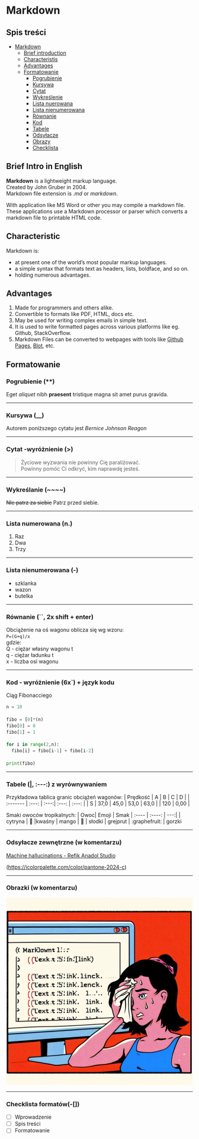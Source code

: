 # Markdown

<!--This is Title - Heading H1-->

## Spis treści

- [Markdown](#markdown)
  - [Brief introduction](#brief-intro-in-english)
  - [Characteristis](#characteristic)
  - [Advantages](#advantages)
  - [Formatowanie](#formatowanie)
    - [Pogrubienie](#pogrubienie)
    - [Kursywa](#kursywa-__)
    - [Cytat](#cytat--wyróżnienie)
    - [Wykreślenie](#wykreślanie)
    - [Lista nuerowana](#lista-numerowana-n)
    - [Lista nienumerowana](#lista-nienumerowana)
    - [Równanie](#równanie--2x-shift--enter)
    - [Kod](#kod---wyróżnienie-6x--język-kodu)
    - [Tabele](#tabele------z-wyrównywaniem)
    - [Odsyłacze](#odsyłacze-zewnętrzne-w-komentarzu)
    - [Obrazy](#obrazki-w-komentarzu)
    - [Checklista](#checklista-formatów)

## Brief Intro in English

<!--This is Heading H2-->

<!--This is text paragraph with *italics (alt. _), **bold (alt. __), lower text line by: 2x space + enter, new paragraph by: space + 2x enter-->

**Markdown** is a lightweight markup language.  
Created by John Gruber in 2004.  
Markdown file extension is _.md_ or _markdown_.

With application like MS Word or other you may compile a markdown file. These applications use a Markdown processor or parser which converts a markdown file to printable HTML code.

## Characteristic

<!--This is unordered list-->

Markdown is:

- at present one of the world’s most popular markup languages.
- a simple syntax that formats text as headers, lists, boldface, and so on.
- holding numerous advantages.

## Advantages

<!--This is odereded list with external links-->

1. Made for programmers and others alike.
2. Convertible to formats like PDF, HTML, docs etc.
3. May be used for writing complex emails in simple text.
4. It is used to write formatted pages across various platforms like eg. Github, StackOverflow.
5. Markdown Files can be converted to webpages with tools like [Github Pages](https://pages.github.com/), [Blot](blot.io), etc.

## Formatowanie

### Pogrubienie (\*\*)

Eget _aliquet_ nibh **praesent** tristique magna sit amet purus gravida.

---

### Kursywa (\_\_)

Autorem poniższego cytatu jest _Bernice Johnson Reagon_

---

### Cytat -wyróżnienie (>)

> Życiowe wyzwania nie powinny Cię paraliżować.  
> Powinny pomóc Ci odkryć, kim naprawdę jesteś.

---

### Wykreślanie (~~~~)

~~NIe patrz za siebie~~ Patrz przed siebie.

---

### Lista numerowana (n.)

1. Raz
2. Dwa
3. Trzy

---

### Lista nienumerowana (-)

- szklanka
- wazon
- butelka

---

### Równanie (``, 2x shift + enter)

Obciążenie na oś wagonu oblicza się wg wzoru:  
`P=(G+q)/x`  
gdzie:  
Q - ciężar własny wagonu t  
q - ciężar ładunku t  
x - liczba osi wagonu

---

### Kod - wyróżnienie (6x`) + język kodu

Ciąg Fibonacciego

```Python
n = 10

fibo = [0]*(n)
fibo[0] = 0
fibo[1] = 1

for i in range(2,n):
  fibo[i] = fibo[i-1] + fibo[i-2]

print(fibo)
```

---

### Tabele (|, :---:) z wyrównywaniem

Przykładowa tablica granic obciążeń wagonów:
| Prędkość | A | B | C | D |
| :------- | :---: | :---:| :---: | :---: |
| S | 37,0 | 45,0 | 53,0 | 63,0 |
| 120 | 0,00 |

Smaki owoców tropikalnych:
| Owoc| Emoji | Smak
| :---- | :----: | ---:|
| cytryna | :lemon: |kwaśny
| mango | :mango: | słodki
| grejprut | :graphefruit: | gorzki

---

### Odsyłacze zewnętrzne (w komentarzu)

<!--opis linku nawias kwadratowy, link wklejony w nawias okrągły-->

[Machine hallucinations - Refik Anadol Studio](https://refikanadol.com/works/machine-hallucinations-space-metaverse/?fbclid=IwAR1w9llGY0RxjgYAcj_zqkDAK60xdpuVrx7efIkVfL_K1uNTZgU__dD5uFc)

<!--Opcja 2. wleić w nawias okrągły link, bez tekstu alternatywnego, dodać nawias kwadratowy i tekst alternatywny-->

(https://icolorpalette.com/color/pantone-2024-c)

---

### Obrazki (w komentarzu)

<!--opis linku nawias kwadratowy, link wklejony w nawias okrągły-->
<!--Opcja dwa wleić bezpośrednio link, bez tekstu alternatywnego, dodać tekst alternatywny-->

![Ja i Markdown i DALL-E3](DALL-E3-lady-writing-markdown-1.jfif)

---

### Checklista formatów(-[])

- [ ] Wprowadzenie
- [ ] Spis treści
- [ ] Formatowanie

<!--To jest komentarz-->
